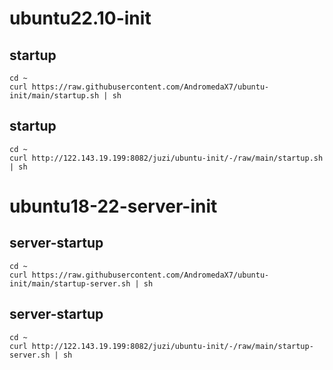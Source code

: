 # ubuntu22.10-init

## startup
```shell
cd ~
curl https://raw.githubusercontent.com/AndromedaX7/ubuntu-init/main/startup.sh | sh
```
## startup
```shell
cd ~
curl http://122.143.19.199:8082/juzi/ubuntu-init/-/raw/main/startup.sh | sh
```
# ubuntu18-22-server-init

## server-startup
```shell
cd ~
curl https://raw.githubusercontent.com/AndromedaX7/ubuntu-init/main/startup-server.sh | sh
```


## server-startup
```shell
cd ~
curl http://122.143.19.199:8082/juzi/ubuntu-init/-/raw/main/startup-server.sh | sh
```
